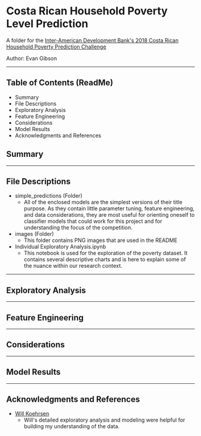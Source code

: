 # Costa Rican Household Poverty Level Prediction
A folder for the [Inter-American Development Bank's 2018 Costa Rican Household Poverty Prediction Challenge](https://www.kaggle.com/c/costa-rican-household-poverty-prediction)

Author: Evan Gibson

___ 
## Table of Contents (ReadMe)
- Summary
- File Descriptions
- Exploratory Analysis
- Feature Engineering
- Considerations
- Model Results
- Acknowledgments and References

## Summary


___ 
## File Descriptions
- simple_predictions (Folder)
  - All of the enclosed models are the simplest versions of their title purpose. As they contain little parameter tuning, feature engineering, and data considerations, they are most useful for orienting oneself to classifier models that could work for this project and for understanding the focus of the competition. 
- images (Folder)
  - This folder contains PNG images that are used in the README
- Individual Exploratory Analysis.ipynb
  - This notebook is used for the exploration of the poverty dataset. It contains several descriptive charts and is here to explain some of the nuance within our research context.

___ 
## Exploratory Analysis

___ 
## Feature Engineering

___ 
## Considerations

___
## Model Results

___
## Acknowledgments and References
- [Will Koehrsen](https://www.kaggle.com/willkoehrsen/a-complete-introduction-and-walkthrough)
  - Will's detailed exploratory analysis and modeling were helpful for building my understanding of the data.
